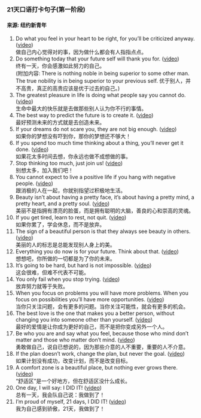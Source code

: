 ### 21天口语打卡句子(第一阶段)
#### 来源: 纽约新青年
1. Do what you feel in your heart to be right, for you’ll be criticized anyway. ([video](https://mp.weixin.qq.com/s?__biz=MjM5MjAzMzM4MA==&mid=503634287&idx=1&sn=7a10846b40dcbb8e250604aaa3667a4e))  
做自己内心觉得对的事，因为做什么都会有人指指点点。
2.	Do something today that your future self will thank you for. ([video](https://mp.weixin.qq.com/s?__biz=MjM5MjAzMzM4MA==&mid=503634378&idx=1&sn=d15f0667668e106c38aaa7149496392d))  
终有一天，你会感激如此努力的自己。  
(附加内容: There is nothing noble in being superior to some other man. The true nobility is in being superior to your previous self. 优于别人，并不高贵，真正的高贵应该是优于过去的自己。)
3.	The greatest pleasure in life is doing what people say you cannot do. ([video](https://mp.weixin.qq.com/s?__biz=MjM5MjAzMzM4MA==&mid=503634439&idx=1&sn=b02ed72b38d61a0b70fba959feb1a9a2))  
生命中最大的快乐就是去做那些别人认为你不行的事情。
4. The best way to predict the future is to create it. ([video](https://mp.weixin.qq.com/s?__biz=MjM5MjAzMzM4MA==&mid=503634463&idx=1&sn=e505e75b229b68d256550b4e39d1dbd7))  
最好预测未来的方式就是去创造未来。
5.	If your dreams do not scare you, they are not big enough. ([video](https://mp.weixin.qq.com/s?__biz=MjM5MjAzMzM4MA==&mid=503634537&idx=1&sn=cadf3094bc61ea79c4a8c8a778fa05d7))  
如果你的梦想没有吓到你，那你的梦想还不够大！
6.	If you spend too much time thinking about a thing, you’ll never get it done. ([video](https://mp.weixin.qq.com/s?__biz=MjM5MjAzMzM4MA==&mid=503634583&idx=1&sn=338d1b3110339ac13ea5c2015fc9c175))  
如果花太多时间去想，你永远也做不成想做的事。
7.	Stop thinking too much, just join us! ([video](https://mp.weixin.qq.com/s?__biz=MjM5MjAzMzM4MA==&mid=503634595&idx=1&sn=47f97c31f387d171cfaabff214025f80))  
别想太多，加入我们吧！
8.	You cannot expect to live a positive life if you hang with negative people. ([video](https://mp.weixin.qq.com/s?__biz=MjM5MjAzMzM4MA==&mid=503634623&idx=1&sn=544708dcb686084c7d5730016ebd2cf9))  
跟消极的人在一起，你就别指望过积极地生活。
9.	Beauty isn’t about having a pretty face, it’s about having a pretty mind, a pretty heart, and a pretty soul. ([video](https://mp.weixin.qq.com/s?__biz=MjM5MjAzMzM4MA==&mid=503634700&idx=1&sn=3189f9a150d89f79c5f28f23ba43f9c8))  
美丽不是指拥有漂亮的脸蛋，而是拥有聪明的大脑，善良的心和崇高的灵魂。
10.	If you get tired, learn to rest, not quit. ([video](https://mp.weixin.qq.com/s?__biz=MjM5MjAzMzM4MA==&mid=503634752&idx=1&sn=3f496f3a0a6ccdf2734853da941cbf74))  
如果你累了，学会休息，而不是放弃。
11.	The sign of a beautiful person is that they always see beauty in others. ([video](https://mp.weixin.qq.com/s?__biz=MjM5MjAzMzM4MA==&mid=503634794&idx=1&sn=b18e7f0fdb4bdc39263f9167fac51719))  
美丽的人的标志是总能发现别人身上的美。
12.	Everything you do now is for your future. Think about that. ([video](https://mp.weixin.qq.com/s?__biz=MjM5MjAzMzM4MA==&mid=503634830&idx=1&sn=31ada711433ba76854ccec14a9b34675))  
想想吧，你所做的一切都是为了你的未来。
13.	It’s going to be hard, but hard is not impossible. ([video](https://mp.weixin.qq.com/s?__biz=MjM5MjAzMzM4MA==&mid=503634856&idx=1&sn=8ed04ff4883b22257ecd760caaefae1b))  
这会很难，但难不代表不可能。
14.	You only fail when you stop trying. ([video](https://mp.weixin.qq.com/s?__biz=MjM5MjAzMzM4MA==&mid=503634890&idx=1&sn=a6e9dc16082d6514912ff805236084fb))  
放弃努力就等于失败。
15.	When you focus on problems you will have more problems. When you focus on possibilities you’ll have more opportunities. ([video](https://mp.weixin.qq.com/s?__biz=MjM5MjAzMzM4MA==&mid=503634915&idx=1&sn=3a9a1d7eb8ce3e968545eb3c9fab4f52))  
当你只关注问题，会有更多的问题。当你关注可能性，就会有更多的机会。
16.	The best love is the one that makes you a better person, without changing you into someone other than yourself. ([video](https://mp.weixin.qq.com/s?__biz=MjM5MjAzMzM4MA==&mid=503634956&idx=1&sn=22d54691c8008edb33d587b48bcd0726))  
最好的爱情是让你成为更好的自己，而不是把你变成另外一个人。
17.	Be who you are and say what you feel, because those who mind don’t matter and those who matter don’t mind. ([video](https://mp.weixin.qq.com/s?__biz=MjM5MjAzMzM4MA==&mid=503634983&idx=1&sn=448352d103ac4b889e7f1516ac590e42))  
勇敢做自己，说自已想说的，因为那些介意的人不重要，重要的人不介意。
18.	If the plan doesn’t work, change the plan, but never the goal. ([video](https://mp.weixin.qq.com/s?__biz=MjM5MjAzMzM4MA==&mid=503635003&idx=1&sn=34a0f02af40ec7d7bd645d7c2c4e186f))  
如果计划没有成功，改变计划，而不是改变目标。
19.	A comfort zone is a beautiful place, but nothing ever grows there. ([video](https://mp.weixin.qq.com/s?__biz=MjM5MjAzMzM4MA==&mid=503635031&idx=1&sn=487606457689f1d73395adb90991c881))  
“舒适区”是一个好地方，但在舒适区没什么成长。
20.	One day, I will say: I DID IT! ([video](https://mp.weixin.qq.com/s?__biz=MjM5MjAzMzM4MA==&mid=503635062&idx=1&sn=6f99479010a334ab5609c52c46e73f6e))  
总有一天，我会队自己说：我做到了！
21.	I’m proud of myself, 21 days, I DID IT! ([video](https://mp.weixin.qq.com/s?__biz=MjM5MjAzMzM4MA==&mid=503635089&idx=1&sn=7772a61705dc4c049ca89ddced13eda1))  
我为自己感到骄傲，21天，我做到了！
